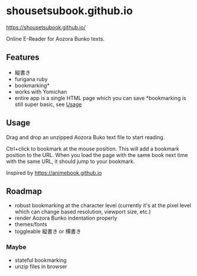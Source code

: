 # shousetsubook.github.io
https://shousetsubook.github.io/

Online E-Reader for Aozora Bunko texts.

## Features
- 縦書き
- furigana ruby
- bookmarking*
- works with Yomichan
- entire app is a single HTML page which you can save
\*bookmarking is still super basic, see [Usage](#usage)

## Usage
Drag and drop an unzipped Aozora Buko text file to start reading.

Ctrl+click to bookmark at the mouse position. This will add a bookmark position to the URL. When you load the page with the same book next time with the same URL, it should jump to your bookmark.

Inspired by https://animebook.github.io

## Roadmap
- robust bookmarking at the character level (currently it's at the pixel level which can change based resolution, viewport size, etc.)
- render Aozora Bunko indentation properly
- themes/fonts
- toggleable 縦書き or 横書き

### Maybe
- stateful bookmarking
- unzip files in browser